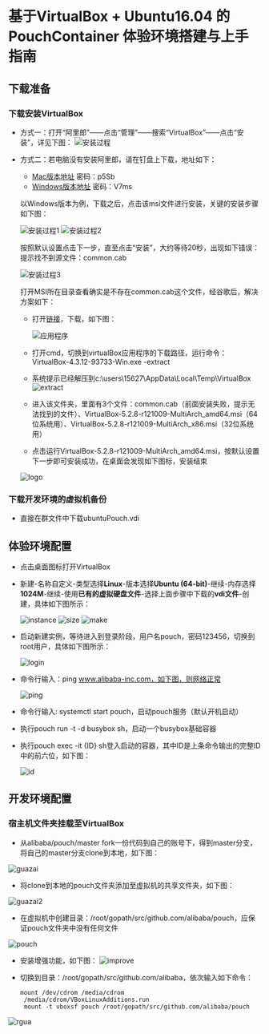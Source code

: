 # 基于VirtualBox + Ubuntu16.04 的 PouchContainer 体验环境搭建与上手指南
## 下载准备
### 下载安装VirtualBox

- 方式一：打开“阿里郎”——点击“管理”——搜索“VirtualBox”——点击“安装”，详见下图：
![安装过程](https://github.com/lvyijin/learngit/blob/master/images/installVirtualBox.png "Installation process")
- 方式二：若电脑没有安装阿里郎，请在钉盘上下载，地址如下：
  + [Mac版本地址](https://space.dingtalk.com/s/gwHOABma4QLOGlgkPQPaACBiMzk5ZWRjZTAyOGI0MTBkOGRkNTRjYzNkN2Q1NTFjOA) 密码：p5Sb
  + [Windows版本地址](https://space.dingtalk.com/s/gwHOABmLzwLOGlgkPQPaACBhNzNjYjI5NTYxMzQ0NmUwOWRmMTFlN2UzMTYxNDQ4Mw) 密码：V7ms  

  以Windows版本为例，下载之后，点击该msi文件进行安装，关键的安装步骤如下图：
  
  ![安装过程1](https://github.com/lvyijin/learngit/blob/master/images/first.png "First process")
  ![安装过程2](https://github.com/lvyijin/learngit/blob/master/images/second.png "Second process")
  
  按照默认设置点击下一步，直至点击“安装”，大约等待20秒，出现如下错误：提示找不到源文件：common.cab
  
  ![安装过程3](https://github.com/lvyijin/learngit/blob/master/images/problem.png "Problem")
  
  打开MSI所在目录查看确实是不存在common.cab这个文件，经谷歌后，解决方案如下：
  + 打开[链接](https://www.oracle.com/technetwork/cn/server-storage/virtualbox/downloads/index.html)，下载，如下图：
  
    ![应用程序](https://github.com/lvyijin/learngit/blob/master/images/boxexe.png "virtualBox应用程序")
  + 打开cmd，切换到virtualBox应用程序的下载路径，运行命令：
  VirtualBox-4.3.12-93733-Win.exe -extract
  + 系统提示已经解压到c:\users\15627\AppData\Local\Temp\VirtualBox
   ![extract](https://github.com/lvyijin/learngit/blob/master/images/extract.png "extract")
  + 进入该文件夹，里面有3个文件：common.cab（前面安装失败，提示无法找到的文件）、VirtualBox-5.2.8-r121009-MultiArch_amd64.msi（64位系统用）、VirtualBox-5.2.8-r121009-MultiArch_x86.msi（32位系统用）
  + 点击运行VirtualBox-5.2.8-r121009-MultiArch_amd64.msi，按默认设置下一步即可安装成功，在桌面会发现如下图标，安装结束
  
  ![logo](https://github.com/lvyijin/learngit/blob/master/images/logo.png "logo")
   
### 下载开发环境的虚拟机备份
- 直接在群文件中下载ubuntuPouch.vdi

## 体验环境配置
- 点击桌面图标打开VirtualBox
- 新建-名称自定义-类型选择**Linux**-版本选择**Ubuntu (64-bit)**-继续-内存选择**1024M**-继续-使用**已有的虚拟硬盘文件**-选择上面步骤中下载的**vdi文件**-创建，具体如下图所示：

  ![instance](https://github.com/lvyijin/learngit/blob/master/images/instance.png "instance")
  ![size](https://github.com/lvyijin/learngit/blob/master/images/size.png "size")
  ![make](https://github.com/lvyijin/learngit/blob/master/images/make.png "make")
- 启动新建实例，等待进入到登录阶段，用户名pouch，密码123456，切换到root用户，具体如下图所示：

  ![login](https://github.com/lvyijin/learngit/blob/master/images/login.png "login")
- 命令行输入：ping www.alibaba-inc.com，如下图，则网络正常

  ![ping](https://github.com/lvyijin/learngit/blob/master/images/ping.png "ping")

- 命令行输入: systemctl start pouch，启动pouch服务（默认开机启动）
- 执行pouch run -t -d busybox sh，启动一个busybox基础容器
- 执行pouch exec -it {ID} sh登入启动的容器，其中ID是上条命令输出的完整ID中的前六位，如下图：
  
  ![id](https://github.com/lvyijin/learngit/blob/master/images/id.png "id")
  
## 开发环境配置
### 宿主机文件夹挂载至VirtualBox
- 从alibaba/pouch/master fork一份代码到自己的账号下，得到master分支，将自己的master分支clone到本地，如下图：

![guazai](https://github.com/lvyijin/learngit/blob/master/images/guazai.png "guazai")

- 将clone到本地的pouch文件夹添加至虚拟机的共享文件夹，如下图：

![guazai2](https://github.com/lvyijin/learngit/blob/master/images/guazai2.png "guazai2")

- 在虚拟机中创建目录：/root/gopath/src/github.com/alibaba/pouch，应保证pouch文件夹中没有任何文件

![pouch](https://github.com/lvyijin/learngit/blob/master/images/pouch.png "pouch")

- 安装增强功能，如下图：
![improve](https://github.com/lvyijin/learngit/blob/master/images/improve.png "improve")

- 切换到目录：/root/gopath/src/github.com/alibaba，依次输入如下命令：

   ``` 
   mount /dev/cdrom /media/cdrom 
    /media/cdrom/VBoxLinuxAdditions.run 
    mount -t vboxsf pouch /root/gopath/src/github.com/alibaba/pouch    
   ```
   
![rgua](https://github.com/lvyijin/learngit/blob/master/images/rgua.png "rgua")



  


